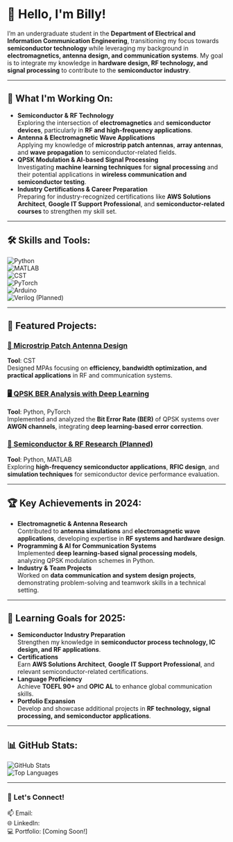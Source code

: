 # 👋 Hello, I'm Billy!  
I’m an undergraduate student in the **Department of Electrical and Information Communication Engineering**, transitioning my focus towards **semiconductor technology** while leveraging my background in **electromagnetics, antenna design, and communication systems**. My goal is to integrate my knowledge in **hardware design, RF technology, and signal processing** to contribute to the **semiconductor industry**.

---


## 🔭 **What I'm Working On:**
- **Semiconductor & RF Technology**  
  Exploring the intersection of **electromagnetics** and **semiconductor devices**, particularly in **RF and high-frequency applications**.  
- **Antenna & Electromagnetic Wave Applications**  
  Applying my knowledge of **microstrip patch antennas**, **array antennas**, and **wave propagation** to semiconductor-related fields.  
- **QPSK Modulation & AI-based Signal Processing**  
  Investigating **machine learning techniques** for **signal processing** and their potential applications in **wireless communication and semiconductor testing**.  
- **Industry Certifications & Career Preparation**  
  Preparing for industry-recognized certifications like **AWS Solutions Architect**, **Google IT Support Professional**, and **semiconductor-related courses** to strengthen my skill set.

---



## 🛠 **Skills and Tools:**
![Python](https://img.shields.io/badge/-Python-3776AB?logo=python&logoColor=white&style=flat-square)  
![MATLAB](https://img.shields.io/badge/-MATLAB-0076A8?logo=mathworks&logoColor=white&style=flat-square)  
![CST](https://img.shields.io/badge/-CST-darkblue?style=flat-square)  
![PyTorch](https://img.shields.io/badge/-PyTorch-EE4C2C?logo=pytorch&logoColor=white&style=flat-square)  
![Arduino](https://img.shields.io/badge/-Arduino-00979D?logo=arduino&logoColor=white&style=flat-square)  
![Verilog (Planned)](https://img.shields.io/badge/-Verilog-black?style=flat-square)  

---

## 📂 **Featured Projects:**

### [📡 Microstrip Patch Antenna Design](https://github.com/MPA)  
**Tool**: CST  
Designed MPAs focusing on **efficiency, bandwidth optimization, and practical applications** in RF and communication systems.

### [🖥 QPSK BER Analysis with Deep Learning](https://github.com/qpsk-project)  
**Tool**: Python, PyTorch  
Implemented and analyzed the **Bit Error Rate (BER)** of QPSK systems over **AWGN channels**, integrating **deep learning-based error correction**.

### [🔬 Semiconductor & RF Research (Planned)](https://github.com/semiconductor-project)  
**Tool**: Python, MATLAB  
Exploring **high-frequency semiconductor applications**, **RFIC design**, and **simulation techniques** for semiconductor device performance evaluation.

---



## 🏆 **Key Achievements in 2024:**
- **Electromagnetic & Antenna Research**  
  Contributed to **antenna simulations** and **electromagnetic wave applications**, developing expertise in **RF systems and hardware design**.  
- **Programming & AI for Communication Systems**  
  Implemented **deep learning-based signal processing models**, analyzing QPSK modulation schemes in Python.  
- **Industry & Team Projects**  
  Worked on **data communication and system design projects**, demonstrating problem-solving and teamwork skills in a technical setting.  

---

## 🌱 **Learning Goals for 2025:**
- **Semiconductor Industry Preparation**  
  Strengthen my knowledge in **semiconductor process technology, IC design, and RF applications**.  
- **Certifications**  
  Earn **AWS Solutions Architect**, **Google IT Support Professional**, and relevant semiconductor-related certifications.  
- **Language Proficiency**  
  Achieve **TOEFL 90+** and **OPIC AL** to enhance global communication skills.  
- **Portfolio Expansion**  
  Develop and showcase additional projects in **RF technology, signal processing, and semiconductor applications**.  
---

## 📊 **GitHub Stats:**
![GitHub Stats](https://github-readme-stats.vercel.app/api?username=billy-yong&show_icons=true&theme=radical)  
![Top Languages](https://github-readme-stats.vercel.app/api/top-langs/?username=billy-yong&layout=compact&theme=radical)  

---


### 🎯 **Let's Connect!**  
📫 Email:  
🌐 LinkedIn:  
💻 Portfolio: [Coming Soon!]  
